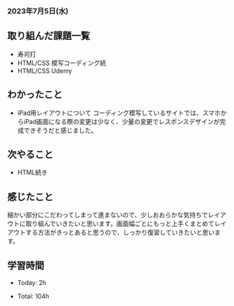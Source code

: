### 2023年7月5日(水)

## 取り組んだ課題一覧

- 寿司打
- HTML/CSS 模写コーディング続
- HTML/CSS Udemy

## わかったこと

- iPad用レイアウトについて
コーディング模写しているサイトでは、スマホからiPad画面になる際の変更は少なく、少量の変更でレスポンスデザインが完成できそうだと感じました。

## 次やること

- HTML続き

## 感じたこと

細かい部分にこだわってしまって進まないので、少しおおらかな気持ちでレイアウトに取り組んでいきたいと思います。画面幅ごとにもっと上手くまとめてレイアウトする方法がきっとあると思うので、しっかり復習していきたいと思います。

## 学習時間

- Today: 2h

- Total: 104h